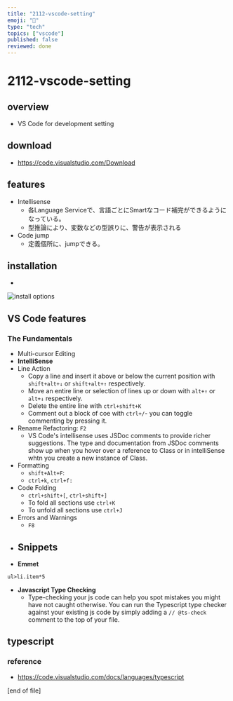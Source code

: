 ```yaml
---
title: "2112-vscode-setting"
emoji: "🎹"
type: "tech"
topics: ["vscode"]
published: false
reviewed: done
---
```

# 2112-vscode-setting
## overview
- VS Code for development setting
## download
- https://code.visualstudio.com/Download

## features
- Intellisense
  - 各Language Serviceで、言語ごとにSmartなコード補完ができるようになっている。
  - 型推論により、変数などの型誤りに、警告が表示される
- Code jump
  - 定義個所に、jumpできる。

## installation
-
 ![install options](https://i.gyazo.com/5742d213f35d7d009800944a61ae1a1e.png)
## VS Code features
### The Fundamentals
- Multi-cursor Editing
- **IntelliSense**
- Line Action
  - Copy a line and insert it above or below the current position with `shift+alt+↓` or `shift+alt+↑` respectively.
  - Move an entire line or selection of lines up or down with `alt+↑` or `alt+↓` respectively.
  - Delete the entire line with `ctrl+shift+K`
  - Comment out a block of coe with `ctrl+/`- you can toggle commenting by pressing it. 
- Rename Refactoring: `F2`
  - VS Code's intellisense uses JSDoc comments to provide richer suggestions. The type and documentation from JSDoc comments show up when you hover over a reference to Class or in intelliSense whtn you create a new instance of Class.
- Formatting
  - `shift+Alt+F`: 
  - `ctrl+k`, `ctrl+f: `
- Code Folding
  - `ctrl+shift+[`, `ctrl+shift+]`
  - To fold all sections use `ctrl+K`
  - To unfold all sections use `ctrl+J`
- Errors and Warnings
  - `F8`
- Snippets
  - 
- **Emmet**
```
ul>li.item*5
```

- **Javascript Type Checking**
  - Type-checking your js code can help you spot mistakes you might have not caught otherwise. You can run the Typescript type checker against your existing js code by simply adding a `// @ts-check` comment to the top of your file.

## typescript
### reference
- https://code.visualstudio.com/docs/languages/typescript

[end of file]